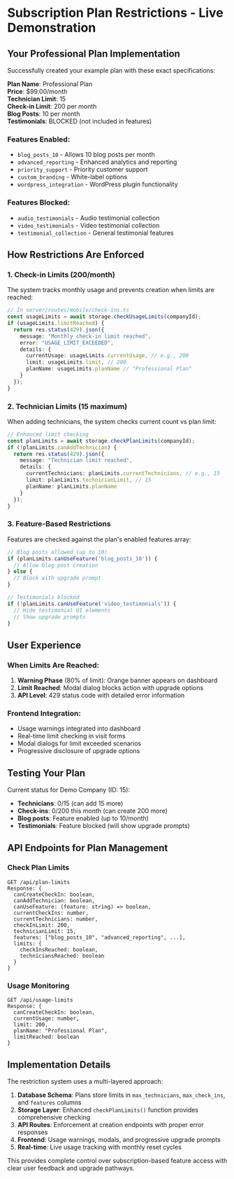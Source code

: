 # Subscription Plan Restrictions - Live Demonstration

## Your Professional Plan Implementation

Successfully created your example plan with these exact specifications:

**Plan Name**: Professional Plan  
**Price**: $99.00/month  
**Technician Limit**: 15  
**Check-in Limit**: 200 per month  
**Blog Posts**: 10 per month  
**Testimonials**: BLOCKED (not included in features)

### Features Enabled:
- `blog_posts_10` - Allows 10 blog posts per month
- `advanced_reporting` - Enhanced analytics and reporting
- `priority_support` - Priority customer support 
- `custom_branding` - White-label options
- `wordpress_integration` - WordPress plugin functionality

### Features Blocked:
- `audio_testimonials` - Audio testimonial collection
- `video_testimonials` - Video testimonial collection  
- `testimonial_collection` - General testimonial features

## How Restrictions Are Enforced

### 1. Check-in Limits (200/month)
The system tracks monthly usage and prevents creation when limits are reached:

```typescript
// In server/routes/mobile/check-ins.ts
const usageLimits = await storage.checkUsageLimits(companyId);
if (usageLimits.limitReached) {
  return res.status(429).json({
    message: "Monthly check-in limit reached",
    error: "USAGE_LIMIT_EXCEEDED",
    details: {
      currentUsage: usageLimits.currentUsage, // e.g., 200
      limit: usageLimits.limit, // 200
      planName: usageLimits.planName // "Professional Plan"
    }
  });
}
```

### 2. Technician Limits (15 maximum)
When adding technicians, the system checks current count vs plan limit:

```typescript
// Enhanced limit checking
const planLimits = await storage.checkPlanLimits(companyId);
if (!planLimits.canAddTechnician) {
  return res.status(429).json({
    message: "Technician limit reached",
    details: {
      currentTechnicians: planLimits.currentTechnicians, // e.g., 15
      limit: planLimits.technicianLimit, // 15
      planName: planLimits.planName
    }
  });
}
```

### 3. Feature-Based Restrictions
Features are checked against the plan's enabled features array:

```typescript
// Blog posts allowed (up to 10)
if (planLimits.canUseFeature('blog_posts_10')) {
  // Allow blog post creation
} else {
  // Block with upgrade prompt
}

// Testimonials blocked
if (!planLimits.canUseFeature('video_testimonials')) {
  // Hide testimonial UI elements
  // Show upgrade prompts
}
```

## User Experience

### When Limits Are Reached:
1. **Warning Phase** (80% of limit): Orange banner appears on dashboard
2. **Limit Reached**: Modal dialog blocks action with upgrade options
3. **API Level**: 429 status code with detailed error information

### Frontend Integration:
- Usage warnings integrated into dashboard
- Real-time limit checking in visit forms
- Modal dialogs for limit exceeded scenarios
- Progressive disclosure of upgrade options

## Testing Your Plan

Current status for Demo Company (ID: 15):
- **Technicians**: 0/15 (can add 15 more)
- **Check-ins**: 0/200 this month (can create 200 more)
- **Blog posts**: Feature enabled (up to 10/month)
- **Testimonials**: Feature blocked (will show upgrade prompts)

## API Endpoints for Plan Management

### Check Plan Limits
```
GET /api/plan-limits
Response: {
  canCreateCheckIn: boolean,
  canAddTechnician: boolean,
  canUseFeature: (feature: string) => boolean,
  currentCheckIns: number,
  currentTechnicians: number,
  checkInLimit: 200,
  technicianLimit: 15,
  features: ["blog_posts_10", "advanced_reporting", ...],
  limits: {
    checkInsReached: boolean,
    techniciansReached: boolean
  }
}
```

### Usage Monitoring
```
GET /api/usage-limits
Response: {
  canCreateCheckIn: boolean,
  currentUsage: number,
  limit: 200,
  planName: "Professional Plan",
  limitReached: boolean
}
```

## Implementation Details

The restriction system uses a multi-layered approach:

1. **Database Schema**: Plans store limits in `max_technicians`, `max_check_ins`, and `features` columns
2. **Storage Layer**: Enhanced `checkPlanLimits()` function provides comprehensive checking
3. **API Routes**: Enforcement at creation endpoints with proper error responses
4. **Frontend**: Usage warnings, modals, and progressive upgrade prompts
5. **Real-time**: Live usage tracking with monthly reset cycles

This provides complete control over subscription-based feature access with clear user feedback and upgrade pathways.